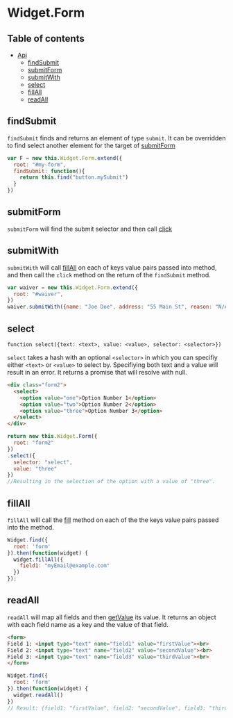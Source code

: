 Widget.Form
=================

## Table of contents
  * [Api](#api)
    * [findSubmit](#submitselector)
    * [submitForm](#submitform)
    * [submitWith](#submitwith)
    * [select](#select)
    * [fillAll](#fillall)
    * [readAll](#readall)

## findSubmit

`findSubmit` finds and returns an element of type `submit`. It can be overridden to find select another element for the target of [submitForm](#submitform)

```js
var F = new this.Widget.Form.extend({
  root: "#my-form",
  findSubmit: function(){
    return this.find("button.mySubmit")
  }
})
```

## submitForm

`submitForm` will find the submit selector and then call [click](widget.md#click)

## submitWith

`submitWith` will call [fillAll](#fillall) on each of keys value pairs passed into method, and then call the `click` method on the return of the `findSubmit` method.

```js
var waiver = new this.Widget.Form.extend({
  root: "#waiver",
})
waiver.submitWith({name: "Joe Doe", address: "55 Main St", reason: "N/A"});
```

## select

`function select({text: <text>, value: <value>, selector: <selector>})`

`select` takes a hash with an optional `<selector>` in which you can specifiy either `<text>` or `<value>` to select by. Specifiying both text and a value will result in an error. It returns a promise that will resolve with null.

```html
<div class="form2">
  <select>
    <option value="one">Option Number 1</option>
    <option value="two">Option Number 2</option>
    <option value="three">Option Number 3</option>
  </select>
</div>
```
```js
return new this.Widget.Form({
  root: "form2"
})
.select({
  selector: "select",
  value: "three"
})
//Resulting in the selection of the option with a value of "three".
```

## fillAll

`fillAll` will call the [fill](widget.md#fill) method on each of the the keys value pairs passed into the method.

```js
Widget.find({
  root: 'form'
}).then(function(widget) {
  widget.fillAll({
    field1: "myEmail@example.com"
  })
});
```

## readAll

`readAll` will map all fields and then [getValue](widget.md#getvalue) its value. It returns an object with each field name as a key and the value of that field.

```html
<form>
Field 1: <input type="text" name="field1" value="firstValue"><br>
Field 2: <input type="text" name="field2" value="secondValue"><br>
Field 3: <input type="text" name="field3" value="thirdValue"><br>
</form>
```
```js
Widget.find({
  root: 'form'
}).then(function(widget) {
  widget.readAll()
})
// Result: {field1: "firstValue", field2: "secondValue", field3: "thirdValue"}
```
